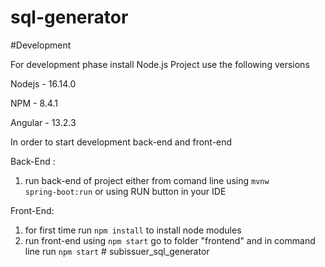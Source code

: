 # sql-generator

#Development

For development phase install Node.js 
Project use the following versions 

Nodejs - 16.14.0

NPM -  8.4.1

Angular - 13.2.3

In order to start development back-end and front-end

Back-End :
1) run back-end of project either from comand line using <code>mvnw spring-boot:run</code>
or using RUN button in your IDE 

Front-End:
1) for first time run <code>npm install</code>  to install node modules
2) run front-end using <code>npm start</code> 
go to folder "frontend" and in command line run  <code>npm start</code> # subissuer_sql_generator
